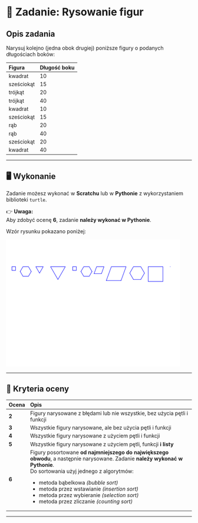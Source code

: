# 🧩 Zadanie: Rysowanie figur

## Opis zadania

Narysuj kolejno (jedna obok drugiej) poniższe figury o podanych długościach boków:

| Figura | Długość boku |
|:--------|:-------------|
| kwadrat | 10 |
| sześciokąt | 15 |
| trójkąt | 20 |
| trójkąt | 40 |
| kwadrat | 10 |
| sześciokąt | 15 |
| rąb | 20 |
| rąb | 40 |
| sześciokąt | 20 |
| kwadrat | 40 |

---

## 🖥️ Wykonanie

Zadanie możesz wykonać w **Scratchu** lub w **Pythonie** z wykorzystaniem biblioteki `turtle`.

👉 **Uwaga:**  
Aby zdobyć ocenę **6**, zadanie **należy wykonać w Pythonie**.


Wzór rysunku pokazano poniżej:

<img  src="sort_figury_lista_boki.png" />


---

## 💯 Kryteria oceny

| Ocena | Opis |
|:------|:------|
| **2** | Figury narysowane z błędami lub nie wszystkie, bez użycia pętli i funkcji |
| **3** | Wszystkie figury narysowane, ale bez użycia pętli i funkcji |
| **4** | Wszystkie figury narysowane z użyciem pętli i funkcji |
| **5** | Wszystkie figury narysowane z użyciem pętli, funkcji **i listy** |
| **6** | Figury posortowane **od najmniejszego do największego obwodu**, a następnie narysowane. Zadanie **należy wykonać w Pythonie**.<br>Do sortowania użyj jednego z algorytmów:  <ul><li>metoda bąbelkowa *(bubble sort)* </li><li>metoda przez wstawianie *(insertion sort)* </li><li>metoda przez wybieranie *(selection sort)* </li><li>metoda przez zliczanie *(counting sort)* </li></ul>|
---

